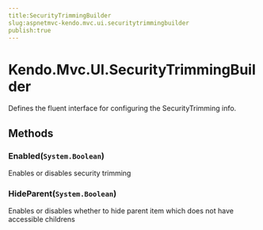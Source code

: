 ```yaml
---
title:SecurityTrimmingBuilder
slug:aspnetmvc-kendo.mvc.ui.securitytrimmingbuilder
publish:true
---
```


# Kendo.Mvc.UI.SecurityTrimmingBuilder
Defines the fluent interface for configuring the SecurityTrimming info.



## Methods

### Enabled(`System.Boolean`)
Enables or disables security trimming





### HideParent(`System.Boolean`)
Enables or disables whether to hide parent item which does not have accessible childrens






 
